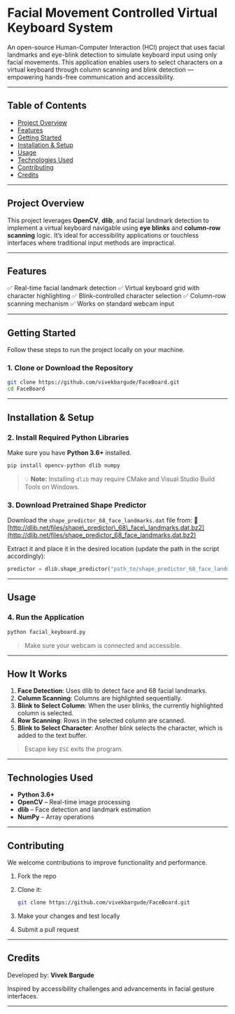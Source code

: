

# Facial Movement Controlled Virtual Keyboard System

An open-source Human-Computer Interaction (HCI) project that uses facial landmarks and eye-blink detection to simulate keyboard input using only facial movements. This application enables users to select characters on a virtual keyboard through column scanning and blink detection — empowering hands-free communication and accessibility.

---

## Table of Contents

* [Project Overview](#project-overview)
* [Features](#features)
* [Getting Started](#getting-started)
* [Installation & Setup](#installation--setup)
* [Usage](#usage)
* [Technologies Used](#technologies-used)
* [Contributing](#contributing)
* [Credits](#credits)

---

## Project Overview

This project leverages **OpenCV**, **dlib**, and facial landmark detection to implement a virtual keyboard navigable using **eye blinks** and **column-row scanning** logic. It’s ideal for accessibility applications or touchless interfaces where traditional input methods are impractical.

---

## Features

✅ Real-time facial landmark detection
✅ Virtual keyboard grid with character highlighting
✅ Blink-controlled character selection
✅ Column-row scanning mechanism
✅ Works on standard webcam input

---

## Getting Started

Follow these steps to run the project locally on your machine.

### 1. Clone or Download the Repository

```bash
git clone https://github.com/vivekbargude/FaceBoard.git
cd FaceBoard
```

---

## Installation & Setup

### 2. Install Required Python Libraries

Make sure you have **Python 3.6+** installed.

```bash
pip install opencv-python dlib numpy
```

> 💡 **Note:** Installing `dlib` may require CMake and Visual Studio Build Tools on Windows.

### 3. Download Pretrained Shape Predictor

Download the `shape_predictor_68_face_landmarks.dat` file from:
🔗 [http://dlib.net/files/shape\_predictor\_68\_face\_landmarks.dat.bz2](http://dlib.net/files/shape_predictor_68_face_landmarks.dat.bz2)

Extract it and place it in the desired location (update the path in the script accordingly):

```python
predictor = dlib.shape_predictor("path_to/shape_predictor_68_face_landmarks.dat")
```

---

## Usage

### 4. Run the Application

```bash
python facial_keyboard.py
```

> Make sure your webcam is connected and accessible.

---

## How It Works

1. **Face Detection**: Uses dlib to detect face and 68 facial landmarks.
2. **Column Scanning**: Columns are highlighted sequentially.
3. **Blink to Select Column**: When the user blinks, the currently highlighted column is selected.
4. **Row Scanning**: Rows in the selected column are scanned.
5. **Blink to Select Character**: Another blink selects the character, which is added to the text buffer.

> Escape key `ESC` exits the program.

---

## Technologies Used

* **Python 3.6+**
* **OpenCV** – Real-time image processing
* **dlib** – Face detection and landmark estimation
* **NumPy** – Array operations

---

## Contributing

We welcome contributions to improve functionality and performance.

1. Fork the repo
2. Clone it:

   ```bash
   git clone https://github.com/vivekbargude/FaceBoard.git
   ```
3. Make your changes and test locally
4. Submit a pull request

---

## Credits

Developed by: **Vivek Bargude**

Inspired by accessibility challenges and advancements in facial gesture interfaces.

---


